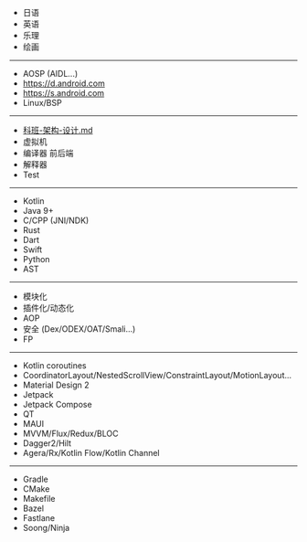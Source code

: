 - 日语
- 英语
- 乐理
- 绘画

---

- AOSP (AIDL...)
- https://d.android.com
- https://s.android.com
- Linux/BSP

---

- [科班-架构-设计.md](https://github.com/imknown/IMKDevelopmentDaily/blob/master/CS/科班-架构-设计.md)
- 虚拟机
- 编译器 前后端
- 解释器
- Test

---

- Kotlin
- Java 9+
- C/CPP (JNI/NDK)
- Rust
- Dart
- Swift
- Python
- AST

---

- 模块化
- 插件化/动态化
- AOP
- 安全 (Dex/ODEX/OAT/Smali...)
- FP

---

- Kotlin coroutines
- CoordinatorLayout/NestedScrollView/ConstraintLayout/MotionLayout...
- Material Design 2
- Jetpack
- Jetpack Compose
- QT
- MAUI
- MVVM/Flux/Redux/BLOC
- Dagger2/Hilt
- Agera/Rx/Kotlin Flow/Kotlin Channel

---

- Gradle
- CMake
- Makefile
- Bazel
- Fastlane
- Soong/Ninja
